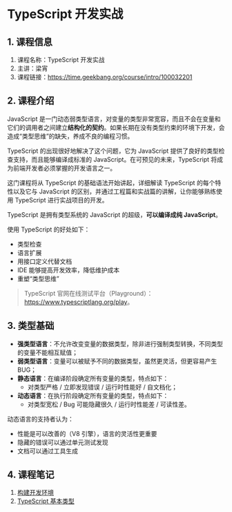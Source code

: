 # TypeScript 开发实战

## 1. 课程信息

1. 课程名称：TypeScript 开发实战
2. 主讲：梁宵
3. 课程链接：<https://time.geekbang.org/course/intro/100032201>

## 2. 课程介绍

JavaScript 是一门动态弱类型语言，对变量的类型非常宽容，而且不会在变量和它们的调用者之间建立**结构化的契约**。如果长期在没有类型约束的环境下开发，会造成“类型思维”的缺失，养成不良的编程习惯。

TypeScript 的出现很好地解决了这个问题，它为 JavaScript 提供了良好的类型检查支持，而且能够编译成标准的 JavaScript。在可预见的未来，TypeScript 将成为前端开发者必须掌握的开发语言之一。

这门课程将从 TypeScript 的基础语法开始讲起，详细解读 TypeScript 的每个特性以及它与 JavaScript 的区别，并通过工程篇和实战篇的讲解，让你能够熟练使用 TypeScript 进行实战项目的开发。

TypeScript 是拥有类型系统的 JavaScript 的超级，**可以编译成纯 JavaScript**。

使用 TypeScript 的好处如下：

- 类型检查
- 语言扩展
- 用接口定义代替文档
- IDE 能够提高开发效率，降低维护成本
- 重塑“类型思维”

> TypeScript 官网在线测试平台（Playground）：<https://www.typescriptlang.org/play>。

## 3. 类型基础

- **强类型语言**：不允许改变变量的数据类型，除非进行强制类型转换，不同类型的变量不能相互赋值；
- **弱类型语言**：变量可以被赋予不同的数据类型，虽然更灵活，但更容易产生 BUG；
- **静态语言**：在编译阶段确定所有变量的类型，特点如下：
  - 对类型严格 / 立即发现错误 / 运行时性能好 / 自文档化；
- **动态语言**：在执行阶段确定所有变量的类型，特点如下：
  - 对类型宽松 / Bug 可能隐藏很久 / 运行时性能差 / 可读性差。

动态语言的支持者认为：

- 性能是可以改善的（V8 引擎），语言的灵活性更重要
- 隐藏的错误可以通过单元测试发现
- 文档可以通过工具生成

## 4. 课程笔记

1. [构建开发环境](./webpack-env.md)
2. [TypeScript 基本类型](./ts-types.md)
